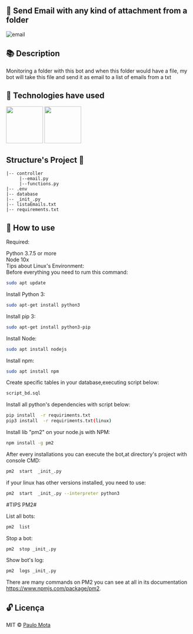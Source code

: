 
## 💌  Send Email with any kind of attachment from a folder 

![email](https://user-images.githubusercontent.com/18649504/83364148-5e7d6a00-a375-11ea-94d9-0a063b5f8f4f.gif)

## 📚  Description

   Monitoring a folder with this bot and when this folder would have a file, my bot will take this file and send it as email to a list of emails from a txt<br>

## 🚀 Technologies have used 

<img src="https://user-images.githubusercontent.com/18649504/66262823-725cd600-e7be-11e9-9cea-ea14305079db.png" width = "100">
<img src ="https://user-images.githubusercontent.com/18649504/66262944-91f4fe00-e7c0-11e9-979d-2f370d1ebbbc.png" width = "100">

## Structure's Project 📌

    |-- controller
         |--email.py
         |--functions.py
    |-- .env
    |-- database
    |-- _init_.py
    |-- listaEmails.txt
    |-- requirements.txt

## 📢 How to use

Required:

Python 3.7.5 or more<br>
Node 10x<br>
Tips about Linux's Environment:<br>
Before everything you need to rum this command:
```bash 
sudo apt update
```
Install Python 3:
```bash 
sudo apt-get install python3
```
Install pip 3:
```bash 
sudo apt-get install python3-pip
```
Install Node:
```bash 
sudo apt install nodejs
```
Install npm:
```bash 
sudo apt install npm
```
Create specific tables in your database,executing script below:
```bash 
script_bd.sql
```
Install all python's dependencies with script below:  

```bash 
pip install  -r requiriments.txt
pip3 install  -r requiriments.txt(linux)
 ```  
Install lib "pm2" on your node.js with NPM:

```bash 
npm install -g pm2
```
After every installations you can execute the bot,at directory's project with console CMD:  
```bash 
pm2  start  _init_.py
```
if your linux has other versions installed, you need to use:  
```bash 
pm2  start  _init_.py --interpreter python3
```
#TIPS PM2#

List all bots:
```bash 
pm2  list
```
Stop a bot:
```bash 
pm2  stop _init_.py
```
Show bot's log:
```bash 
pm2  logs _init_.py
```
There are many commands on PM2 you can see at all in its documentation https://www.npmjs.com/package/pm2.

## 🔓 Licença 
MIT © [Paulo Mota](https://www.linkedin.com/in/paulo-mota-955218a2/)

